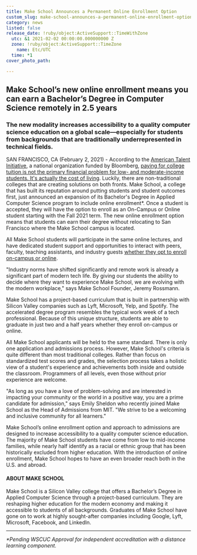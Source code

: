 ```yaml
---
title: Make School Announces a Permanent Online Enrollment Option
custom_slug: make-school-announces-a-permanent-online-enrollment-option
category: news
listed: false
release_date: !ruby/object:ActiveSupport::TimeWithZone
  utc: &1 2021-02-02 00:00:00.000000000 Z
  zone: !ruby/object:ActiveSupport::TimeZone
    name: Etc/UTC
  time: *1
cover_photo_path: 

---
```

## Make School’s new online enrollment means you can earn a Bachelor’s Degree in Computer Science remotely in 2.5 years

### The new modality increases accessibility to a quality computer science education on a global scale—especially for students from backgrounds that are traditionally underrepresented in technical fields.

SAN FRANCISCO, CA (February 2, 2021) - According to the [American Talent Initiative](https://americantalentinitiative.org/), a national organization funded by Bloomberg, [paying for college tuition is not the primary financial problem for low- and moderate-income students. It's actually the cost of living](https://www.forbes.com/sites/jennifertescher/2019/03/14/admission-scandal-misses-the-point/?sh=a510c06d6954). Luckily, there are non-traditional colleges that are creating solutions on both fronts. Make School, a college that has built its reputation around putting students and student outcomes first, just announced an expansion of its Bachelor's Degree in Applied Computer Science program to include online enrollment*. Once a student is accepted, they will have the option to enroll as an On-Campus or Online student starting with the Fall 2021 term. The new online enrollment option means that students can earn their degree without relocating to San Francisco where the Make School campus is located.

All Make School students will participate in the same online lectures, and have dedicated student support and opportunities to interact with peers, faculty, teaching assistants, and industry guests [whether they opt to enroll on-campus or online](https://www.makeschool.com/computer-science-degree/enrollment-options).

"Industry norms have shifted significantly and remote work is already a significant part of modern tech life. By giving our students the ability to decide where they want to experience Make School, we are evolving with the modern workplace," says Make School Founder, Jeremy Rossmann.

Make School has a project-based curriculum that is built in partnership with Silicon Valley companies such as Lyft, Microsoft, Yelp, and Spotify. The accelerated degree program resembles the typical work week of a tech professional. Because of this unique structure, students are able to graduate in just two and a half years whether they enroll on-campus or online.

All Make School applicants will be held to the same standard. There is only one application and admissions process. However, Make School's criteria is quite different than most traditional colleges. Rather than focus on standardized test scores and grades, the selection process takes a holistic view of a student's experience and achievements both inside and outside the classroom. Programmers of all levels, even those without prior experience are welcome.

"As long as you have a love of problem-solving and are interested in impacting your community or the world in a positive way, you are a prime candidate for admission," says Emily Sheldon who recently joined Make School as the Head of Admissions from MIT.  "We strive to be a welcoming and inclusive community for all learners."

Make School’s online enrollment option and approach to admissions are designed to increase accessibility to a quality computer science education. The majority of Make School students have come from low to mid-income families, while nearly half identify as a racial or ethnic group that has been historically excluded from higher education. With the introduction of online enrollment, Make School hopes to have an even broader reach both in the U.S. and abroad.

#### ABOUT MAKE SCHOOL
Make School is a Silicon Valley college that offers a Bachelor’s Degree in Applied Computer Science through a project-based curriculum. They are reshaping higher education for the modern economy and making it accessible to students of all backgrounds. Graduates of Make School have gone on to work at highly sought-after companies including Google, Lyft, Microsoft, Facebook, and LinkedIn.

---

_*Pending WSCUC Approval for independent accreditation with a distance learning component._